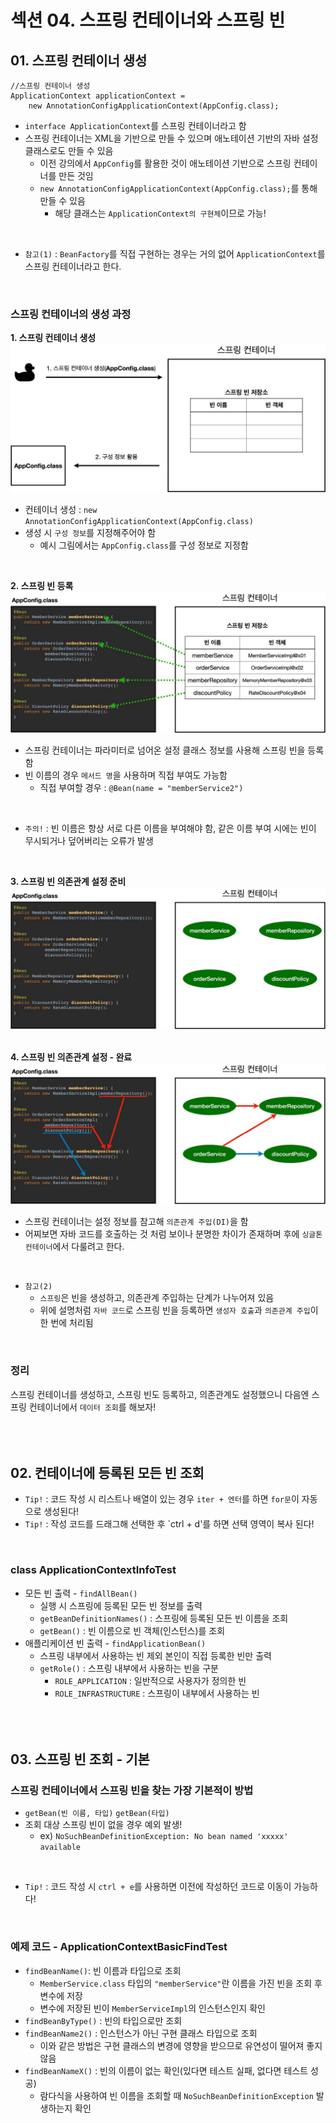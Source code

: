# 섹션 04. 스프링 컨테이너와 스프링 빈
## 01. 스프링 컨테이너 생성
```
//스프링 컨테이너 생성
ApplicationContext applicationContext =
    new AnnotationConfigApplicationContext(AppConfig.class);
```
- `interface ApplicationContext`를 스프링 컨테이너라고 함
- 스프링 컨테이너는 XML을 기반으로 만들 수 있으며 애노테이션 기반의 자바 설정 클래스로도 만들 수 있음
  - 이전 강의에서 `AppConfig`를 활용한 것이 애노테이션 기반으로 스프링 컨테이너를 만든 것임
  - `new AnnotationConfigApplicationContext(AppConfig.class);`를 통해 만들 수 있음
    - 해당 클래스는 `ApplicationContext의 구현체`이므로 가능!  
<br/>

- `참고(1)` : `BeanFactory`를 직접 구현하는 경우는 거의 없어 `ApplicationContext`를 스프링 컨테이너라고 한다.  
<br/>

### 스프링 컨테이너의 생성 과정
__1. 스프링 컨테이너 생성__
![img.jpg](img.jpg)
- 컨테이너 생성 : `new AnnotationConfigApplicationContext(AppConfig.class)`
- 생성 시 `구성 정보`를 지정해주어야 함
  - 예시 그림에서는 `AppConfig.class`를 구성 정보로 지정함  
<br/>

__2. 스프링 빈 등록__
![img_1.jpg](img_1.jpg)
- 스프링 컨테이너는 파라미터로 넘어온 설정 클래스 정보를 사용해 스프링 빈을 등록함
- 빈 이름의 경우 `메서드 명`을 사용하며 직접 부여도 가능함
  - 직접 부여할 경우 : `@Bean(name = "memberService2")`  
<br/>

- `주의!` : 빈 이름은 항상 서로 다른 이름을 부여해야 함, 같은 이름 부여 시에는 빈이 무시되거나 덮어버리는 오류가 발생  
<br/>

__3. 스프링 빈 의존관계 설정 준비__
![img_2.jpg](img_2.jpg)  
<br/>

__4. 스프링 빈 의존관계 설정 - 완료__
![img_3.jpg](img_3.jpg)
- 스프링 컨테이너는 설정 정보를 참고해 `의존관계 주입(DI)`을 함
- 어찌보면 자바 코드를 호출하는 것 처럼 보이나 분명한 차이가 존재하며 후에 `싱글톤 컨테이너`에서 다룰려고 한다.  
<br/>

- `참고(2)`
  - `스프링`은 빈을 생성하고, 의존관계 주입하는 단계가 나누어져 있음
  - 위에 설명처럼 `자바 코드`로 스프링 빈을 등록하면 `생성자 호출`과 `의존관계 주입`이 한 번에 처리됨  
<br/>

### 정리
스프링 컨테이너를 생성하고, 스프링 빈도 등록하고, 의존관계도 설정했으니 다음엔 스프링 컨테이너에서 `데이터 조회`를 해보자!  
<br/><br/><br/>

## 02. 컨테이너에 등록된 모든 빈 조회
- `Tip!` : 코드 작성 시 리스트나 배열이 있는 경우 `iter + 엔터`를 하면 `for문`이 자동으로 생성된다!
- `Tip!` : 작성 코드를 드래그해 선택한 후 `ctrl + d'를 하면 선택 영역이 복사 된다!  
<br/>

### class ApplicationContextInfoTest
- 모든 빈 출력 - `findAllBean()`
  - 실행 시 스프링에 등록된 모든 빈 정보를 출력
  - `getBeanDefinitionNames()` : 스프링에 등록된 모든 빈 이름을 조회
  - `getBean()` : 빈 이름으로 빈 객체(인스턴스)를 조회
- 애플리케이션 빈 출력 - `findApplicationBean()`
  - 스프링 내부에서 사용하는 빈 제외 본인이 직접 등록한 빈만 출력
  - `getRole()` : 스프링 내부에서 사용하는 빈을 구분
    - `ROLE_APPLICATION` : 일반적으로 사용자가 정의한 빈
    - `ROLE_INFRASTRUCTURE` : 스프링이 내부에서 사용하는 빈  
<br/><br/><br/>

## 03. 스프링 빈 조회 - 기본
### 스프링 컨테이너에서 스프링 빈을 찾는 가장 기본적이 방법
- `getBean(빈 이름, 타입)` `getBean(타입)`
- 조회 대상 스프링 빈이 없을 경우 예외 발생!
  - ex) `NoSuchBeanDefinitionException: No bean named 'xxxxx' available`  
<br/>

- `Tip!` : 코드 작성 시 `ctrl + e`를 사용하면 이전에 작성하던 코드로 이동이 가능하다!  
<br/>

### 예제 코드 - ApplicationContextBasicFindTest
- `findBeanName()`: 빈 이름과 타입으로 조회
  - `MemberService.class` 타입의 `"memberService"`란 이름을 가진 빈을 조회 후 변수에 저장
  - 변수에 저장된 빈이 `MemberServiceImpl`의 인스턴스인지 확인
- `findBeanByType()` : 빈의 타입으로만 조회
- `findBeanName2()` : 인스턴스가 아닌 구현 클래스 타입으로 조회
  - 이와 같은 방법은 구현 클래스의 변경에 영향을 받으므로 유연성이 떨어져 좋지 않음
- `findBeanNameX()` : 빈의 이름이 없는 확인(있다면 테스트 실패, 없다면 테스트 성공)
  - 람다식을 사용하여 빈 이름을 조회할 때 `NoSuchBeanDefinitionException` 발생하는지 확인